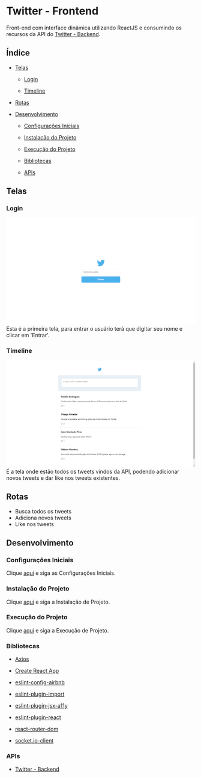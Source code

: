 # Twitter - Frontend

Front-end com interface dinâmica utilizando ReactJS e consumindo os recursos da API do [Twitter - Backend](https://github.com/osvaldokalvaitir/twitter-backend).

## Índice

- [Telas](#telas)

  - [Login](#login)

  - [Timeline](#timeline)

- [Rotas](#rotas)

- [Desenvolvimento](#desenvolvimento)

  - [Configurações Iniciais](#configurações-iniciais)

  - [Instalação do Projeto](#instalação-do-projeto)

  - [Execução do Projeto](#execução-do-projeto)

  - [Bibliotecas](#bibliotecas)

  - [APIs](#apis)

## Telas

### Login

![Login](/assets/login.png)
Esta é a primeira tela, para entrar o usuário terá que digitar seu nome e clicar em 'Entrar'.

### Timeline

![Timeline](/assets/timeline.png)
É a tela onde estão todos os tweets vindos da API, podendo adicionar novos tweets e dar like nos tweets existentes.

## Rotas

- Busca todos os tweets
- Adiciona novos tweets
- Like nos tweets

## Desenvolvimento

### Configurações Iniciais

Clique [aqui](https://github.com/osvaldokalvaitir/projects-settings/blob/master/README.md) e siga as Configurações Iniciais.

### Instalação do Projeto

Clique [aqui](https://github.com/osvaldokalvaitir/projects-settings/blob/master/nodejs/nodejs.md) e siga a Instalação de Projeto.

### Execução do Projeto

Clique [aqui](https://github.com/osvaldokalvaitir/projects-settings/blob/master/nodejs/libs/create-react-app.md) e siga a Execução de Projeto.

### Bibliotecas

- [Axios](https://github.com/osvaldokalvaitir/projects-settings/blob/master/nodejs/libs/axios.md)

- [Create React App](https://github.com/osvaldokalvaitir/projects-settings/blob/master/nodejs/libs/create-react-app.md)

- [eslint-config-airbnb](https://github.com/osvaldokalvaitir/projects-settings/blob/master/nodejs/libs/eslint-config-airbnb.md)

- [eslint-plugin-import](https://github.com/osvaldokalvaitir/projects-settings/blob/master/nodejs/libs/eslint-plugin-import.md)

- [eslint-plugin-jsx-a11y](https://github.com/osvaldokalvaitir/projects-settings/blob/master/nodejs/libs/eslint-plugin-jsx-a11y.md)

- [eslint-plugin-react](https://github.com/osvaldokalvaitir/projects-settings/blob/master/nodejs/libs/eslint-plugin-react.md)

- [react-router-dom](https://github.com/osvaldokalvaitir/projects-settings/blob/master/nodejs/libs/react-router-dom.md)

- [socket.io-client](https://github.com/osvaldokalvaitir/projects-settings/blob/master/nodejs/libs/socketio-client.md)

### APIs

- [Twitter - Backend](https://github.com/osvaldokalvaitir/twitter-backend)
